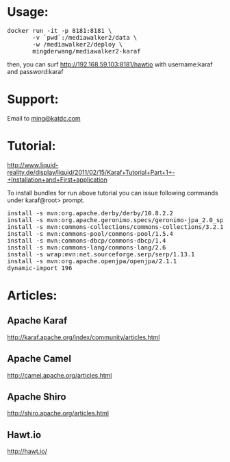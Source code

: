 # Usage:
<pre>
docker run -it -p 8181:8181 \
       -v `pwd`:/mediawalker2/data \
       -w /mediawalker2/deploy \
       mingderwang/mediawalker2-karaf
</pre>

then, you can surf http://192.168.59.103:8181/hawtio
with username:karaf and password:karaf

# Support:

Email to ming@katdc.com

# Tutorial:

http://www.liquid-reality.de/display/liquid/2011/02/15/Karaf+Tutorial+Part+1+-+Installation+and+First+application

To install bundles for run above tutorial you can issue following commands under karaf@root> prompt.
<pre>
install -s mvn:org.apache.derby/derby/10.8.2.2
install -s mvn:org.apache.geronimo.specs/geronimo-jpa_2.0_spec/1.1
install -s mvn:commons-collections/commons-collections/3.2.1
install -s mvn:commons-pool/commons-pool/1.5.4
install -s mvn:commons-dbcp/commons-dbcp/1.4
install -s mvn:commons-lang/commons-lang/2.6
install -s wrap:mvn:net.sourceforge.serp/serp/1.13.1
install -s mvn:org.apache.openjpa/openjpa/2.1.1
dynamic-import 196
</pre>

# Articles:

## Apache Karaf
http://karaf.apache.org/index/community/articles.html

## Apache Camel
http://camel.apache.org/articles.html

## Apache Shiro
http://shiro.apache.org/articles.html

## Hawt.io
http://hawt.io/
